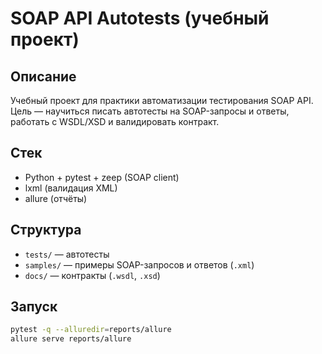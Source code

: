 # SOAP API Autotests (учебный проект)

## Описание
Учебный проект для практики автоматизации тестирования SOAP API.  
Цель — научиться писать автотесты на SOAP-запросы и ответы, работать с WSDL/XSD и валидировать контракт.

## Стек
- Python + pytest + zeep (SOAP client)
- lxml (валидация XML)
- allure (отчёты)

## Структура
- `tests/` — автотесты
- `samples/` — примеры SOAP-запросов и ответов (`.xml`)
- `docs/` — контракты (`.wsdl`, `.xsd`)

## Запуск
```bash
pytest -q --alluredir=reports/allure
allure serve reports/allure

